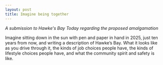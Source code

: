 ```yaml
---
layout: post
title: Imagine being together
---
```


*A submission to Hawke's Bay Today regarding the proposed amalgamation*

Imagine sitting down in the sun with pen and paper in hand in 2025, just ten years from now, and writing a description of Hawke’s Bay. What it looks like as you drive through it, the kinds of job choices people have, the kinds of lifestyle choices people have, and what the community spirit and safety is like.

